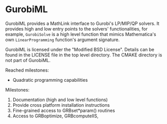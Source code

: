 # GurobiML

GurobiML provides a MathLink interface to Gurobi's LP/MIP/QP solvers. It provides
high and low entry points to the solvers' functionalities, for example,
`GurobiSolve` is a high level function that mimics Mathematica's own
`LinearProgramming` function's argument signature.

GurobiML is licensed under the "Modified BSD License". Details can be found in the LICENSE file in the top level directory.
The CMAKE directory is not part of GurobiML.


Reached milestones:

- Quadratic programming capabilities

Milestones:

1. Documentation (high and low level functions)
2. Provide cross platform installation instructions
3. Fine-grained access to GRBset*param() routines
4. Access to GRBoptimize, GRBcomputeIIS, 

